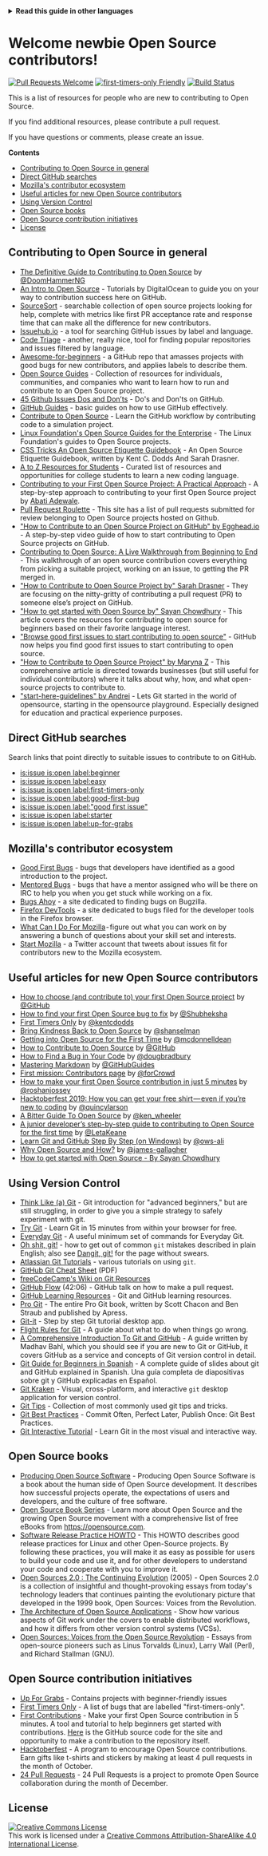 <!-- Do not translate this -->
<details>
<summary>
<strong> Read this guide in other languages </strong>
</summary>
    <ul>
        <li><a href="./README.md"> English </a></li>
        <li><a href="./README-CN.md"> 中文 </a></li>
        <li><a href="./README-RU.md"> русский </a></li>
        <li><a href="./README-RO.md"> Românesc </a></li>
        <li><a href="./README-IT.md"> Italiano </a></li>
        <li><a href="./README-ES.md"> Español </a></li>
        <li><a href="./README-pt-BR.md"> Português (BR) </a></li>
        <li><a href="./README-DE.md"> Deutsch </a></li>
        <li><a href="./README-GR.md"> Ελληνικά </a></li>
        <li><a href="./README-FR.md"> Français </a></li>
        <li><a href="./README-KO.md"> 한국어 </a></li>
    </ul>
</details>
<!-- Do not translate this -->

# Welcome newbie Open Source contributors!

[![Pull Requests Welcome](https://img.shields.io/badge/PRs-welcome-brightgreen.svg?style=flat)](http://makeapullrequest.com)
[![first-timers-only Friendly](https://img.shields.io/badge/first--timers--only-friendly-blue.svg)](http://www.firsttimersonly.com/)
[![Build Status](https://travis-ci.org/freeCodeCamp/how-to-contribute-to-open-source.svg?branch=master)](https://travis-ci.org/freeCodeCamp/how-to-contribute-to-open-source)

This is a list of resources for people who are new to contributing to Open Source.

If you find additional resources, please contribute a pull request.

If you have questions or comments, please create an issue.

**Contents**

- [Contributing to Open Source in general](#contributing-to-open-source-in-general)
- [Direct GitHub searches](#direct-github-searches)
- [Mozilla's contributor ecosystem](#mozillas-contributor-ecosystem)
- [Useful articles for new Open Source contributors](#useful-articles-for-new-open-source-contributors)
- [Using Version Control](#using-version-control)
- [Open Source books](#open-source-books)
- [Open Source contribution initiatives](#open-source-contribution-initiatives)
- [License](#license)

## Contributing to Open Source in general
- [The Definitive Guide to Contributing to Open Source](https://medium.freecodecamp.org/the-definitive-guide-to-contributing-to-open-source-900d5f9f2282) by [@DoomHammerNG](https://twitter.com/DoomHammerNG)
- [An Intro to Open Source](https://www.digitalocean.com/community/tutorial_series/an-introduction-to-open-source) - Tutorials by DigitalOcean to guide you on your way to contribution success here on GitHub.
- [SourceSort](https://www.sourcesort.com) - searchable collection of open source projects looking for help, complete with metrics like first PR acceptance rate and response time that can make all the difference for new contributors.
- [Issuehub.io](http://issuehub.io/) - a tool for searching GitHub issues by label and language.
- [Code Triage](https://www.codetriage.com/) - another, really nice, tool for finding popular repositories and issues filtered by language.
- [Awesome-for-beginners](https://github.com/MunGell/awesome-for-beginners) - a GitHub repo that amasses projects with good bugs for new contributors, and applies labels to describe them.
- [Open Source Guides](https://opensource.guide/) - Collection of resources for individuals, communities, and companies who want to learn how to run and contribute to an Open Source project.
- [45 Github Issues Dos and Don’ts](https://hackernoon.com/45-github-issues-dos-and-donts-dfec9ab4b612) - Do's and Don'ts on GitHub.
- [GitHub Guides](https://guides.github.com/) - basic guides on how to use GitHub effectively.
- [Contribute to Open Source](https://github.com/danthareja/contribute-to-open-source) - Learn the GitHub workflow by contributing code to a simulation project.
- [Linux Foundation's Open Source Guides for the Enterprise](https://www.linuxfoundation.org/resources/open-source-guides/) - The Linux Foundation's guides to Open Source projects.
- [CSS Tricks An Open Source Etiquette Guidebook](https://css-tricks.com/open-source-etiquette-guidebook/) - An Open Source Etiquette Guidebook, written by Kent C. Dodds And Sarah Drasner.
- [A to Z Resources for Students](https://github.com/dipakkr/A-to-Z-Resources-for-Students) - Curated list of resources and opportunities for college students to learn a new coding language.
- [Contributing to your First Open Source Project: A Practical Approach](https://blog.devcenter.co/contributing-to-your-first-open-source-project-a-practical-approach-1928c4cbdae) - A step-by-step approach to contributing to your first Open Source project by [Abati Adewale](https://www.acekyd.com).
- [Pull Request Roulette](http://www.pullrequestroulette.com/) - This site has a list of pull requests submitted for review belonging to Open Source projects hosted on Github.
- ["How to Contribute to an Open Source Project on GitHub" by Egghead.io](https://egghead.io/courses/how-to-contribute-to-an-open-source-project-on-github) - A step-by-step video guide of how to start contributing to Open Source projects on GitHub.
- [Contributing to Open Source: A Live Walkthrough from Beginning to End](https://medium.com/@kevinjin/contributing-to-open-source-walkthrough-part-0-b3dc43e6b720) - This walkthrough of an open source contribution covers everything from picking a suitable project, working on an issue, to getting the PR merged in.
- ["How to Contribute to Open Source Project by" Sarah Drasner](https://css-tricks.com/how-to-contribute-to-an-open-source-project/) - They are focusing on the nitty-gritty of contributing a pull request (PR) to someone else’s project on GitHub. 
- ["How to get started with Open Source by" Sayan Chowdhury](https://hackerearth.com/getstarted-opensource/) - This article covers the resources for contributing to open source for beginners based on their favorite language interest.
- ["Browse good first issues to start contributing to open source"](https://github.blog/2020-01-22-browse-good-first-issues-to-start-contributing-to-open-source/) - GitHub now helps you find good first issues to start contributing to open source.
- ["How to Contribute to Open Source Project" by Maryna Z](https://rubygarage.org/blog/how-contribute-to-open-source-projects) - This comprehensive article is directed towards businesses (but still useful for individual contributors) where it talks about why, how, and what open-source projects to contribute to.
- ["start-here-guidelines" by Andrei](https://github.com/zero-to-mastery/start-here-guidelines) - 
Lets Git started in the world of opensource, starting in the opensource playground. Especially designed for education and practical experience purposes.


## Direct GitHub searches
Search links that point directly to suitable issues to contribute to on GitHub.
- [is:issue is:open label:beginner](https://github.com/search?utf8=%E2%9C%93&q=is%3Aissue+is%3Aopen+label%3Abeginner)
- [is:issue is:open label:easy](https://github.com/search?utf8=%E2%9C%93&q=is%3Aissue+is%3Aopen+label%3Aeasy)
- [is:issue is:open label:first-timers-only](https://github.com/search?utf8=%E2%9C%93&q=is%3Aissue+is%3Aopen+label%3Afirst-timers-only)
- [is:issue is:open label:good-first-bug](https://github.com/search?utf8=%E2%9C%93&q=is%3Aissue+is%3Aopen+label%3Agood-first-bug)
- [is:issue is:open label:"good first issue"](https://github.com/search?utf8=%E2%9C%93&q=is%3Aissue+is%3Aopen+label%3A"good+first+issue")
- [is:issue is:open label:starter](https://github.com/search?utf8=%E2%9C%93&q=is%3Aissue+is%3Aopen+label%3Astarter)
- [is:issue is:open label:up-for-grabs](https://github.com/search?utf8=%E2%9C%93&q=is%3Aissue+is%3Aopen+label%3Aup-for-grabs)

## Mozilla's contributor ecosystem
- [Good First Bugs](https://bugzil.la/sw:%22[good%20first%20bug]%22&limit=0) - bugs that developers have identified as a good introduction to the project.
- [Mentored Bugs](https://bugzilla.mozilla.org/buglist.cgi?quicksearch=mentor%3A%40) - bugs that have a mentor assigned who will be there on IRC to help you when you get stuck while working on a fix.
- [Bugs Ahoy](http://www.joshmatthews.net/bugsahoy/) - a site dedicated to finding bugs on Bugzilla.
- [Firefox DevTools](http://firefox-dev.tools/) - a site dedicated to bugs filed for the developer tools in the Firefox browser.
- [What Can I Do For Mozilla](http://whatcanidoformozilla.org/) - figure out what you can work on by answering a bunch of questions about your skill set and interests.
- [Start Mozilla](https://twitter.com/StartMozilla) - a Twitter account that tweets about issues fit for contributors new to the Mozilla ecosystem.

## Useful articles for new Open Source contributors
- [How to choose (and contribute to) your first Open Source project](https://github.com/collections/choosing-projects) by [@GitHub](https://github.com/github)
- [How to find your first Open Source bug to fix](https://medium.freecodecamp.org/finding-your-first-open-source-project-or-bug-to-work-on-1712f651e5ba#.slc8i2h1l) by [@Shubheksha](https://github.com/Shubheksha)
- [First Timers Only](https://kentcdodds.com/blog/first-timers-only) by [@kentcdodds](https://github.com/kentcdodds)
- [Bring Kindness Back to Open Source](http://www.hanselman.com/blog/BringKindnessBackToOpenSource.aspx) by [@shanselman](https://github.com/shanselman)
- [Getting into Open Source for the First Time](https://www.nearform.com/blog/getting-into-open-source-for-the-first-time/) by [@mcdonnelldean](https://github.com/mcdonnelldean)
- [How to Contribute to Open Source](https://opensource.guide/how-to-contribute/) by [@GitHub](https://github.com/github)
- [How to Find a Bug in Your Code](https://8thlight.com/blog/doug-bradbury/2016/06/29/how-to-find-bug-in-your-code.html) by [@dougbradbury](https://twitter.com/dougbradbury)
- [Mastering Markdown](https://guides.github.com/features/mastering-markdown/) by [@GitHubGuides](https://guides.github.com/)
- [First mission: Contributors page](https://medium.com/@forCrowd/first-mission-contributors-page-df24e6e70705#.2v2g0no29) by [@forCrowd](https://github.com/forCrowd)
- [How to make your first Open Source contribution in just 5 minutes](https://medium.freecodecamp.org/how-to-make-your-first-open-source-contribution-in-just-5-minutes-aaad1fc59c9a) by [@roshanjossey](https://medium.freecodecamp.org/@roshanjossey)
- [Hacktoberfest 2019: How you can get your free shirt — even if you’re new to coding](https://medium.freecodecamp.org/hacktoberfest-2018-how-you-can-get-your-free-shirt-even-if-youre-new-to-coding-96080dd0b01b) by [@quincylarson](https://medium.freecodecamp.org/@quincylarson)
- [A Bitter Guide To Open Source](https://medium.com/codezillas/a-bitter-guide-to-open-source-a8e3b6a3c1c4) by [@ken_wheeler](https://medium.com/@ken_wheeler)
- [A junior developer’s step-by-step guide to contributing to Open Source for the first time](https://hackernoon.com/contributing-to-open-source-the-sharks-are-photoshopped-47e22db1ab86) by [@LetaKeane](http://www.letakeane.com/)
- [Learn Git and GitHub Step By Step (on Windows)](https://medium.com/@ows_ali/be93518e06dc) by [@ows-ali](https://medium.com/@ows_ali)
- [Why Open Source and How?](https://careerkarma.com/blog/open-source-projects-for-beginners/) by [@james-gallagher](https://careerkarma.com/blog/author/jamesgallagher/)
- [How to get started with Open Source - By Sayan Chowdhury](https://www.hackerearth.com/getstarted-opensource/)

## Using Version Control
- [Think Like (a) Git](http://think-like-a-git.net/) - Git introduction for "advanced beginners," but are still struggling, in order to give you a simple strategy to safely experiment with git.
- [Try Git](https://try.github.io/) - Learn Git in 15 minutes from within your browser for free.
- [Everyday Git](https://git-scm.com/docs/giteveryday) - A useful minimum set of commands for Everyday Git.
- [Oh shit, git!](https://ohshitgit.com/) - how to get out of common `git` mistakes described in plain English; also see [Dangit, git!](https://dangitgit.com/) for the page without swears.
- [Atlassian Git Tutorials](https://www.atlassian.com/git/tutorials/) - various tutorials on using `git`.
- [GitHub Git Cheat Sheet](https://education.github.com/git-cheat-sheet-education.pdf) (PDF)
- [freeCodeCamp's Wiki on Git Resources](https://www.freecodecamp.org/forum/t/wiki-git-resources/13136)
- [GitHub Flow](https://www.youtube.com/watch?v=juLIxo42A_s) (42:06) - GitHub talk on how to make a pull request.
- [GitHub Learning Resources](https://help.github.com/articles/git-and-github-learning-resources/) - Git and GitHub learning resources.
- [Pro Git](https://git-scm.com/book/en/v2) - The entire Pro Git book, written by Scott Chacon and Ben Straub and published by Apress.
- [Git-it](https://github.com/jlord/git-it-electron) - Step by step Git tutorial desktop app.
- [Flight Rules for Git](https://github.com/k88hudson/git-flight-rules) - A guide about what to do when things go wrong.
- [A Comprehensive Introduction To Git and GitHub](https://codeburst.io/git-good-part-a-e0d826286a2a) - A guide written by Madhav Bahl, which you should see if you are new to Git or GitHub, it covers GitHub as a service and concepts of Git version control in detail.
- [Git Guide for Beginners in Spanish](https://platzi.github.io/git-slides/#/) - A complete guide of slides about git and GitHub explained in Spanish. Una guía completa de diapositivas sobre git y GitHub explicadas en Español.
- [Git Kraken](https://www.gitkraken.com/git-client) - Visual, cross-platform, and interactive `git` desktop application for version control.
- [Git Tips](https://github.com/git-tips/tips) - Collection of most commonly used git tips and tricks.
- [Git Best Practices](https://sethrobertson.github.io/GitBestPractices/) - Commit Often, Perfect Later, Publish Once: Git Best Practices.
- [Git Interactive Tutorial](https://learngitbranching.js.org/) - Learn Git in the most visual and interactive way.

## Open Source books
- [Producing Open Source Software](http://producingoss.com/) - Producing Open Source Software is a book about the human side of Open Source development. It describes how successful projects operate, the expectations of users and developers, and the culture of free software.
- [Open Source Book Series](https://opensource.com/resources/ebooks) - Learn more about Open Source and the growing Open Source movement with a comprehensive list of free eBooks from https://opensource.com.
- [Software Release Practice HOWTO](http://en.tldp.org/HOWTO/Software-Release-Practice-HOWTO/) - This HOWTO describes good release practices for Linux and other Open-Source projects. By following these practices, you will make it as easy as possible for users to build your code and use it, and for other developers to understand your code and cooperate with you to improve it.
- [Open Sources 2.0 : The Continuing Evolution](https://archive.org/details/opensources2.000diborich) (2005) - Open Sources 2.0 is a collection of insightful and thought-provoking essays from today's technology leaders that continues painting the evolutionary picture that developed in the 1999 book, Open Sources: Voices from the Revolution.
- [The Architecture of Open Source Applications](http://www.aosabook.org/en/git.html) - Show how various aspects of Git work under the covers to enable distributed workflows, and how it differs from other version control systems (VCSs).
- [Open Sources: Voices from the Open Source Revolution](https://www.oreilly.com/openbook/opensources/book/) - Essays from open-source pioneers such as Linus Torvalds (Linux), Larry Wall (Perl), and Richard Stallman (GNU).

## Open Source contribution initiatives
- [Up For Grabs](http://up-for-grabs.net/#/) - Contains projects with beginner-friendly issues
- [First Timers Only](http://www.firsttimersonly.com/) - A list of bugs that are labelled "first-timers-only".
- [First Contributions](https://firstcontributions.github.io/) - Make your first Open Source contribution in 5 minutes. A tool and tutorial to help beginners get started with contributions. [Here](https://github.com/firstcontributions/first-contributions) is the GitHub source code for the site and opportunity to make a contribution to the repository itself.
- [Hacktoberfest](https://hacktoberfest.digitalocean.com/) - A program to encourage Open Source contributions. Earn gifts like t-shirts and stickers by making at least 4 pull requests in the month of October.
- [24 Pull Requests](https://24pullrequests.com) - 24 Pull Requests is a project to promote Open Source collaboration during the month of December.

## License
<a rel="license" href="http://creativecommons.org/licenses/by-sa/4.0/"><img alt="Creative Commons License" style="border-width:0" src="https://i.creativecommons.org/l/by-sa/4.0/88x31.png" /></a><br />This work is licensed under a <a rel="license" href="http://creativecommons.org/licenses/by-sa/4.0/">Creative Commons Attribution-ShareAlike 4.0 International License</a>.
